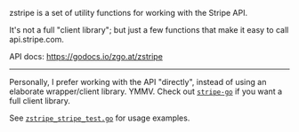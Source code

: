 zstripe is a set of utility functions for working with the Stripe API.

It's not a full "client library"; but just a few functions that make it easy
to call api.stripe.com.

API docs: https://godocs.io/zgo.at/zstripe

---

Personally, I prefer working with the API "directly", instead of using an
elaborate wrapper/client library. YMMV. Check out
[`stripe-go`](https://github.com/stripe/stripe-go) if you want a full client
library.

See [`zstripe_stripe_test.go`](zstripe_stripe_test.go) for usage examples.
